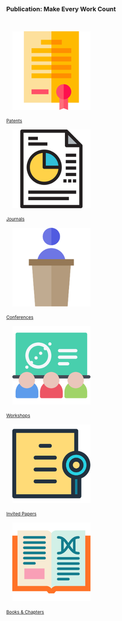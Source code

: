 <div class="block-title"><h3>Publication: Make Every Work Count</h3></div>
<br>

<div class="row row-cols-auto g-3 justify-content-center">
    <!--Put your item below this line -->
    <div class="col mt-3">
        <div class="card" style="width: 13rem;">
            <img src="./img/patents.svg" class="card-img-top" alt="patents" style="padding: 1rem;" title="Patents">
            <div class="card-body text-center">
                <a href="pages/patents.html" class="btn btn-primary ajax-page-load" style="font-size: .85em;">Patents</a>
            </div>
        </div>
    </div>
    <div class="col mt-3">
        <div class="card" style="width: 13rem;">
            <img src="./img/journals.svg" class="card-img-top" alt="journal" style="padding: 1rem;" title="Journals">
            <div class="card-body text-center">
                <a href="pages/journals.html" class="btn btn-primary ajax-page-load" style="font-size: .85em;">Journals</a>
            </div>
        </div>
    </div>
    <div class="col mt-3">
        <div class="card" style="width: 13rem;">
            <img src="./img/conferences.svg" class="card-img-top" alt="conferences" style="padding: 1rem;" title="Conferences">
            <div class="card-body text-center">
                <a href="pages/conferences.html" class="btn btn-primary ajax-page-load" style="font-size: .85em;">Conferences</a>
            </div>
        </div>
    </div>
    <div class="col mt-3">
        <div class="card" style="width: 13rem;">
            <img src="./img/workshops.svg" class="card-img-top" alt="workshops" style="padding: 1rem;" title="Workshops">
            <div class="card-body text-center">
                <a href="pages/workshops.html" class="btn btn-primary ajax-page-load" style="font-size: .85em;">Workshops</a>
            </div>
        </div>
    </div>
    <div class="col mt-3">
        <div class="card" style="width: 13rem;">
            <img src="./img/invited-papers.svg" class="card-img-top" alt="invited papers" style="padding: 1rem;" title="Invited Papers">
            <div class="card-body text-center">
                <a href="pages/invitedpapers.html" class="btn btn-primary ajax-page-load" style="font-size: .85em;">Invited Papers</a>
            </div>
        </div>
    </div>
    <div class="col mt-3">
        <div class="card" style="width: 13rem;">
            <img src="./img/books.svg" class="card-img-top" alt="books" style="padding: 1rem;" title="Books and Book Chapters">
            <div class="card-body text-center">
                <a href="pages/bookchapters.html" class="btn btn-primary ajax-page-load" style="font-size: .85em;">Books & Chapters</a>
            </div>
        </div>
    </div>
  </div>